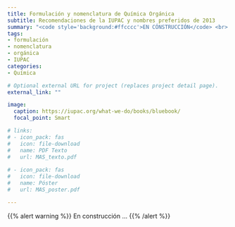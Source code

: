 ```yaml
---
title: Formulación y nomenclatura de Química Orgánica
subtitle: Recomendaciones de la IUPAC y nombres preferidos de 2013
summary: "<code style='background:#ffcccc'>EN CÓNSTRUCCIÓN</code> <br> Recomendaciones de la IUPAC y nombres preferidos de 2013."
tags:
- formulación
- nomenclatura
- orgánica
- IUPAC
categories:
- Química

# Optional external URL for project (replaces project detail page).
external_link: ""

image:
  caption: https://iupac.org/what-we-do/books/bluebook/
  focal_point: Smart

# links:
# - icon_pack: fas
#   icon: file-download
#   name: PDF Texto
#   url: MAS_texto.pdf
  
# - icon_pack: fas
#   icon: file-download
#   name: Póster
#   url: MAS_poster.pdf

---
```


{{% alert warning %}}
En construcción
...
{{% /alert %}}